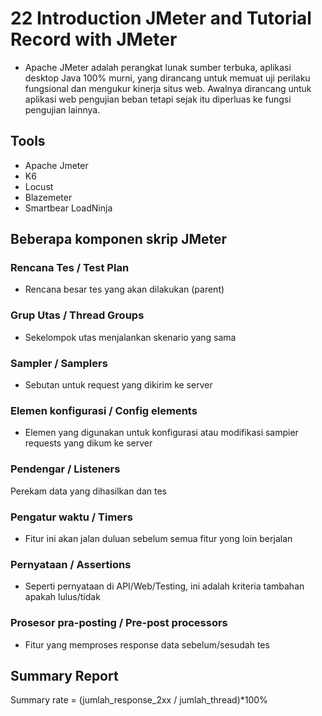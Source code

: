 # 22 Introduction JMeter and Tutorial Record with JMeter
- Apache JMeter adalah perangkat lunak sumber terbuka, aplikasi desktop Java 100% murni, yang dirancang untuk memuat uji perilaku fungsional dan mengukur kinerja situs web. Awalnya dirancang untuk aplikasi web pengujian beban tetapi sejak itu diperluas ke fungsi pengujian lainnya.
  
## Tools
- Apache Jmeter
- K6
- Locust
- Blazemeter
- Smartbear LoadNinja

## Beberapa komponen skrip JMeter
### Rencana Tes / Test Plan
- Rencana besar tes yang akan dilakukan (parent)

### Grup Utas / Thread Groups
- Sekelompok utas menjalankan skenario yang sama

### Sampler / Samplers
- Sebutan untuk request yang dikirim ke server

### Elemen konfigurasi / Config elements
- Elemen yang digunakan untuk konfigurasi atau modifikasi sampier requests yang dikum ke server


### Pendengar / Listeners
Perekam data yang dihasilkan dan tes

### Pengatur waktu / Timers
- Fitur ini akan jalan duluan sebelum semua fitur yong loin berjalan

### Pernyataan / Assertions
- Seperti pernyataan di API/Web/Testing, ini adalah kriteria tambahan apakah lulus/tidak

### Prosesor pra-posting / Pre-post processors
- Fitur yang memproses response data sebelum/sesudah tes

## Summary Report
Summary rate = (jumlah_response_2xx / jumlah_thread)*100%
